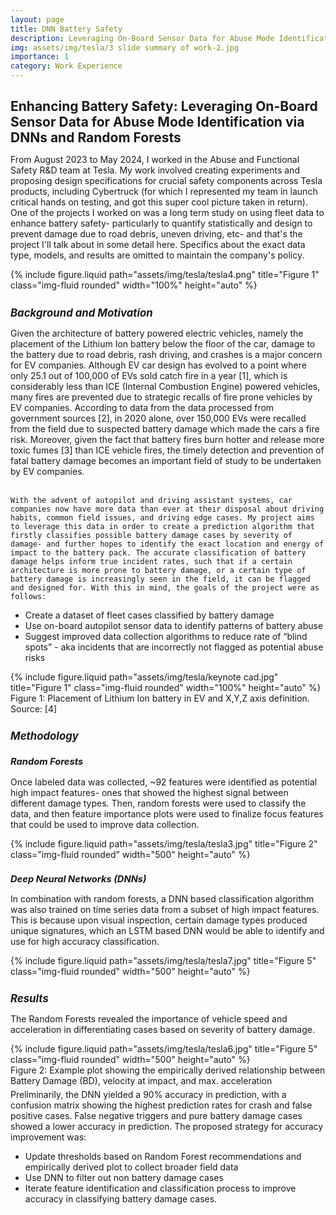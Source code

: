 ```yaml
---
layout: page
title: DNN Battery Safety
description: Leveraging On-Board Sensor Data for Abuse Mode Identification via DNNs and Random Forests
img: assets/img/tesla/3 slide summary of work-2.jpg
importance: 1
category: Work Experience
---
```


<!-- Project Title -->
<h1 style="font-size: 1.5em; font-weight: bold;">Enhancing Battery Safety: Leveraging On-Board Sensor Data for Abuse Mode Identification via DNNs and Random Forests
</h1>
<!-- Project Title -->

<p style="margin-top: 0.3em;">
    From August 2023 to May 2024, I worked in the Abuse and Functional Safety R&D team at Tesla. My work involved creating experiments and proposing design specifications for crucial safety components across Tesla products, including Cybertruck (for which I represented my team in launch critical hands on testing, and got this super cool picture taken in return). One of the projects I worked on was a long term study on using fleet data to enhance battery safety- particularly to quantify statistically and design to prevent damage due to road debris, uneven driving, etc- and that's the project I'll talk about in some detail here. Specifics about the exact data type, models, and results are omitted to maintain the company's policy.
</p>

<div class="row text-center">
    <div class="col-sm mt-3 mt-md-0">
        {% include figure.liquid path="assets/img/tesla/tesla4.png" title="Figure 1" class="img-fluid rounded" width="100%" height="auto" %}
    </div>
</div>

<!-- Subheading -->
<h2 style="font-size: 1.2em; font-style: italic; margin-top: 1.5em;">Background and Motivation</h2>
<!-- Subheading -->

<p style="margin-top: 0.3em;">
    Given the architecture of battery powered electric vehicles, namely the placement of the Lithium Ion battery below the floor of the car, damage to the battery due to road debris, rash driving, and crashes is a major concern for EV companies. Although EV car design has evolved to a point where only 25.1 out of 100,000 of EVs sold catch fire in a year [1], which is considerably less than ICE (Internal Combustion Engine) powered vehicles, many fires are prevented due to strategic recalls of fire prone vehicles by EV companies. According to data from the data processed from government sources [2], in 2020 alone, over 150,000 EVs were recalled from the field due to suspected battery damage which made the cars a fire risk. Moreover, given the fact that battery fires burn hotter and release more toxic fumes [3] than ICE vehicle fires, the timely detection and prevention of fatal battery damage becomes an important field of study to be undertaken by EV companies. <br><br>

    With the advent of autopilot and driving assistant systems, car companies now have more data than ever at their disposal about driving habits, common field issues, and driving edge cases. My project aims to leverage this data in order to create a prediction algorithm that firstly classifies possible battery damage cases by severity of damage- and further hopes to identify the exact location and energy of impact to the battery pack. The accurate classification of battery damage helps inform true incident rates, such that if a certain architecture is more prone to battery damage, or a certain type of battery damage is increasingly seen in the field, it can be flagged and designed for. With this in mind, the goals of the project were as follows:
</p>

<ul>
    <li>Create a dataset of fleet cases classified by battery damage</li>
    <li>Use on-board autopilot sensor data to identify patterns of battery abuse</li>
    <li>Suggest improved data collection algorithms to reduce rate of “blind spots” - aka incidents that are incorrectly not flagged as potential abuse risks</li>
</ul>

<div class="row text-center">
    <div class="col-sm mt-3 mt-md-0">
        {% include figure.liquid path="assets/img/tesla/keynote cad.jpg" title="Figure 1" class="img-fluid rounded" width="100%" height="auto" %}
    </div>
</div>
<div class="caption text-center">Figure 1: Placement of Lithium Ion battery in EV and X,Y,Z axis definition. Source: [4] </div>

<!-- Subheading -->
<h2 style="font-size: 1.2em; font-style: italic; margin-top: 1.5em;">Methodology</h2>
<!-- Subheading -->
<!-- Sub-Subheading -->
<h3 style="font-size: 1.05em; font-style: italic; margin-top: 1.5em;">Random Forests</h3>
<!-- Sub-Subheading -->

<p style="margin-top: 0.3em;">
    Once labeled data was collected, ~92 features were identified as potential high impact features- ones that showed the highest signal between different damage types. Then, random forests were used to classify the data, and then feature importance plots were used to finalize focus features that could be used to improve data collection.
</p>

<div class="row text-center">
    <div class="col-sm mt-3 mt-md-0">
        {% include figure.liquid path="assets/img/tesla/tesla3.jpg" title="Figure 2" class="img-fluid rounded" width="500" height="auto" %}
    </div>
</div>

<!-- Sub-Subheading -->
<h3 style="font-size: 1.05em; font-style: italic; margin-top: 1.5em;">Deep Neural Networks (DNNs)</h3>
<!-- Sub-Subheading -->
<p style="margin-top: 0.3em;">
    In combination with random forests, a DNN based classification algorithm was also trained on time series data from a subset of high impact features. This is because upon visual inspection, certain damage types produced unique signatures, which an LSTM based DNN would be able to identify and use for high accuracy classification.  
</p>

<div class="row text-center">
    <div class="col-sm mt-3 mt-md-0">
        {% include figure.liquid path="assets/img/tesla/tesla7.jpg" title="Figure 5" class="img-fluid rounded" width="500" height="auto" %}
    </div>
</div>

<!-- Subheading -->
<h2 style="font-size: 1.2em; font-style: italic; margin-top: 1.5em;">Results</h2>
<!-- Subheading -->

<p style="margin-top: 0.3em;">
    The Random Forests revealed the importance of vehicle speed and acceleration in differentiating cases based on severity of battery damage.   
</p>

<div class="row text-center">
    <div class="col-sm mt-3 mt-md-0">
        {% include figure.liquid path="assets/img/tesla/tesla6.jpg" title="Figure 5" class="img-fluid rounded" width="500" height="auto" %}
    </div>
</div>
<div class="caption text-center">Figure 2: Example plot showing the empirically derived relationship between Battery Damage (BD), velocity at impact, and max. acceleration</div>

<p style="margin-top: 0.3em;">
    Preliminarily, the DNN yielded a 90% accuracy in prediction, with a confusion matrix showing the highest prediction rates for crash and false positive cases. False negative triggers and pure battery damage cases showed a lower accuracy in prediction. The proposed strategy for accuracy improvement was:
</p>
<ul>
    <li>Update thresholds based on Random Forest recommendations and empirically derived plot to collect broader field data</li>
    <li>Use DNN to filter out non battery damage cases</li>
    <li>Iterate feature identification and classification process to improve accuracy in classifying battery damage cases. </li>
</ul>